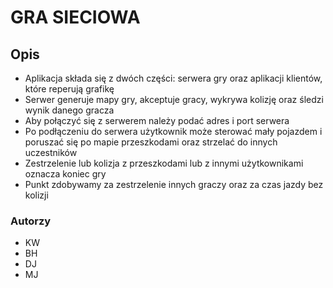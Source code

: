 # GRA SIECIOWA

## Opis
	
- Aplikacja składa się z dwóch części: serwera gry oraz aplikacji klientów, które reperują grafikę
- Serwer generuje mapy gry, akceptuje gracy, wykrywa kolizję oraz śledzi wynik danego gracza
- Aby połączyć się z serwerem należy podać adres i port serwera 
- Po podłączeniu do serwera użytkownik może sterować mały pojazdem i poruszać się po mapie przeszkodami oraz strzelać do innych uczestników
- Zestrzelenie lub kolizja z przeszkodami lub z innymi użytkownikami oznacza koniec gry
- Punkt zdobywamy za zestrzelenie innych graczy oraz za czas jazdy bez kolizji


### Autorzy
- KW
- BH
- DJ
- MJ
